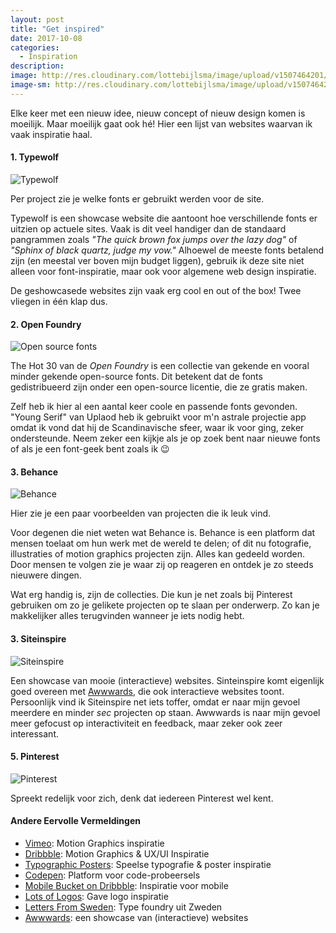 ```yaml
---
layout: post
title: "Get inspired"
date: 2017-10-08
categories:
  - Inspiration
description:
image: http://res.cloudinary.com/lottebijlsma/image/upload/v1507464201/Blog/Inspiratie/Screen_Shot_2017-10-08_at_14.02.57.png
image-sm: http://res.cloudinary.com/lottebijlsma/image/upload/v1507464201/Blog/Inspiratie/Screen_Shot_2017-10-08_at_14.02.57.png
---
```

Elke keer met een nieuw idee, nieuw concept of nieuw design komen is moeilijk. Maar moeilijk gaat ook hé! Hier een lijst van websites waarvan ik vaak inspiratie haal.




#### 1. Typewolf

![Typewolf](http://res.cloudinary.com/lottebijlsma/image/upload/c_scale,h_800/v1507464847/Blog/Inspiratie/Screen_Shot_2017-10-08_at_14.13.53.png)
<figcaption>Per project zie je welke fonts er gebruikt werden voor de site.</figcaption>

Typewolf is een showcase website die aantoont hoe verschillende fonts er uitzien op actuele sites. Vaak is dit veel handiger dan de standaard pangrammen zoals *"The quick brown fox jumps over the lazy dog"* of *"Sphinx of black quartz, judge my vow."*
Alhoewel de meeste fonts betalend zijn (en meestal ver boven mijn budget liggen), gebruik ik deze site niet alleen voor font-inspiratie, maar ook voor algemene web design inspiratie.

De geshowcasede websites zijn vaak erg cool en out of the box! Twee vliegen in één klap dus.


#### 2. Open Foundry

![Open source fonts](http://res.cloudinary.com/lottebijlsma/image/upload/c_scale,h_800/v1507465325/Blog/Inspiratie/Screen_Shot_2017-10-08_at_14.21.39.png)

The Hot 30 van de *Open Foundry* is een collectie van gekende en vooral minder gekende open-source fonts. Dit betekent dat de fonts gedistribueerd zijn onder een open-source licentie, die ze gratis maken.

Zelf heb ik hier al een aantal keer coole en passende fonts gevonden. "Young Serif" van Uplaod heb ik gebruikt voor m'n astrale projectie app omdat ik vond dat hij de Scandinavische sfeer, waar ik voor ging, zeker ondersteunde. Neem zeker een kijkje als je op zoek bent naar nieuwe fonts of als je een font-geek bent zoals ik 😉




#### 3. Behance

![Behance](http://res.cloudinary.com/lottebijlsma/image/upload/c_scale,h_800/v1507465853/Blog/Inspiratie/Screen_Shot_2017-10-08_at_14.30.27.png)
<figcaption>Hier zie je een paar voorbeelden van projecten die ik leuk vind.</figcaption>

Voor degenen die niet weten wat Behance is. Behance is een platform dat mensen toelaat om hun werk met de wereld te delen; of dit nu fotografie, illustraties of motion graphics projecten zijn. Alles kan gedeeld worden. Door mensen te volgen zie je waar zij op reageren en ontdek je zo steeds nieuwere dingen.

Wat erg handig is, zijn de collecties. Die kun je net zoals bij Pinterest gebruiken om zo je gelikete projecten op te slaan per onderwerp. Zo kan je makkelijker alles terugvinden wanneer je iets nodig hebt.

#### 3. Siteinspire

![Siteinspire](http://res.cloudinary.com/lottebijlsma/image/upload/c_scale,h_800/v1507468308/Blog/Inspiratie/Screen_Shot_2017-10-08_at_15.11.22.png)

Een showcase van mooie (interactieve) websites. Sinteinspire komt eigenlijk goed overeen met [Awwwards](https://www.awwwards.com), die ook interactieve websites toont. Persoonlijk vind ik Siteinspire net iets toffer, omdat er naar mijn gevoel meerdere en minder *sec* projecten op staan. Awwwards is naar mijn gevoel meer gefocust op interactiviteit en feedback, maar zeker ook zeer interessant.


#### 5. Pinterest
![Pinterest](http://res.cloudinary.com/lottebijlsma/image/upload/c_scale,h_800/v1507463989/Blog/Inspiratie/Screen_Shot_2017-10-08_at_13.59.28.png)
<figcaption>Spreekt redelijk voor zich, denk dat iedereen Pinterest wel kent.</figcaption>


#### Andere Eervolle Vermeldingen
* [Vimeo](https://vimeo.com): Motion Graphics inspiratie
* [Dribbble](https://dribbble.com): Motion Graphics & UX/UI Inspiratie
* [Typographic Posters](https://www.typographicposters.com/posters): Speelse typografie & poster inspiratie
* [Codepen](https://codepen.io): Platform voor code-probeersels
* [Mobile Bucket on Dribbble](https://dribbble.com/emanuellikesdesign/buckets/262095-Mobile): Inspiratie voor mobile
* [Lots of Logos](http://www.lotsoflogos.co.uk/): Gave logo inspiratie
* [Letters From Sweden](https://lettersfromsweden.se/): Type foundry uit Zweden
* [Awwwards](https://www.awwwards.com/): een showcase van (interactieve) websites
